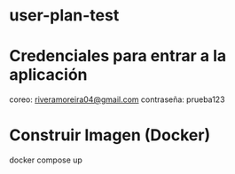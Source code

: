 # user-plan-test

# Credenciales para entrar a la aplicación
coreo: riveramoreira04@gmail.com
contraseña: prueba123

# Construir Imagen (Docker)
docker compose up
